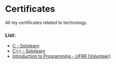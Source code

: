 # Certificates

All my certificates related to technology.

### List:

- [C - Sololearn](https://github.com/ed-henrique/certificates/blob/main/c-sololearn.pdf)
- [C++ - Sololearn](https://github.com/ed-henrique/certificates/blob/main/cpp-sololearn.pdf)
- [Introduction to Programming - UFRR (Volunteer)](https://github.com/ed-henrique/certificates/blob/main/intro-to-programming-ufrr.pdf)
